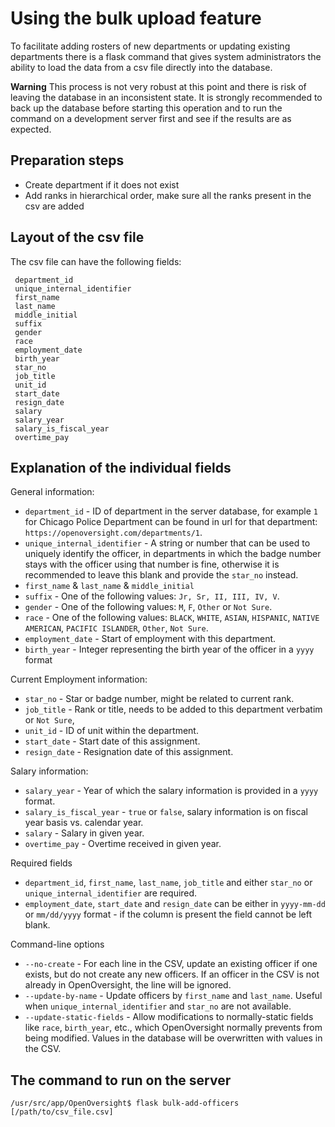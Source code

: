 Using the bulk upload feature
=============================
To facilitate adding rosters of new departments or updating existing
departments there is a flask command that gives system administrators
the ability to load the data from a csv file directly into the database.

**Warning** This process is not very robust at this point and there is
risk of leaving the database in an inconsistent state. It is strongly
recommended to back up the database before starting this operation and
to run the command on a development server first and see if the results
are as expected.

Preparation steps
-----------------
-  Create department if it does not exist
-  Add ranks in hierarchical order, make sure all the ranks present in
   the csv are added

Layout of the csv file
----------------------
The csv file can have the following fields:
```
 department_id
 unique_internal_identifier
 first_name
 last_name
 middle_initial
 suffix
 gender
 race
 employment_date
 birth_year
 star_no
 job_title
 unit_id
 start_date
 resign_date
 salary
 salary_year
 salary_is_fiscal_year
 overtime_pay
```


Explanation of the individual fields
------------------------------------
General information:
- `department_id` - ID of department in the server database, for example `1` for Chicago Police Department can be found in
   url for that department: `https://openoversight.com/departments/1`.
- `unique_internal_identifier` - A string or number that can be used to uniquely identify the officer, in departments in
   which the badge number stays with the officer using that number is fine, otherwise it is recommended to leave this
   blank and provide the `star_no` instead.
- `first_name` & `last_name` & `middle_initial`
- `suffix` - One of the following values: `Jr, Sr, II, III, IV, V`.
- `gender` - One of the following values: `M`, `F`, `Other` or `Not Sure`.
- `race` - One of the following values: `BLACK`, `WHITE`, `ASIAN`, `HISPANIC`, `NATIVE AMERICAN`, `PACIFIC ISLANDER`, `Other`, `Not Sure`.
- `employment_date` - Start of employment with this department.
- `birth_year` - Integer representing the birth year of the officer in a `yyyy` format

Current Employment information:
- `star_no` - Star or badge number, might be related to current rank.
- `job_title` - Rank or title, needs to be added to this department verbatim or `Not Sure`,
- `unit_id` - ID of unit within the department.
- `start_date` - Start date of this assignment.
- `resign_date` - Resignation date of this assignment.

Salary information:
- `salary_year` - Year of which the salary information is provided in a `yyyy` format.
- `salary_is_fiscal_year` - `true` or `false`, salary information is on fiscal year basis vs. calendar year.
- `salary` - Salary in given year.
- `overtime_pay` - Overtime received in given year.

Required fields
- `department_id`, `first_name`, `last_name`, `job_title` and either `star_no` or `unique_internal_identifier` are required.
- `employment_date`, `start_date` and `resign_date` can be either in `yyyy-mm-dd` or `mm/dd/yyyy` format - if the column is present
   the field cannot be left blank.

Command-line options
- `--no-create` - For each line in the CSV, update an existing officer if one exists, but do not create any new officers. If an officer in the CSV is not already in OpenOversight, the line will be ignored.
- `--update-by-name` - Update officers by `first_name` and `last_name`. Useful when `unique_internal_identifier` and `star_no` are not available.
- `--update-static-fields` - Allow modifications to normally-static fields like `race`, `birth_year`, etc., which OpenOversight normally prevents from being modified. Values in the database will be overwritten with values in the CSV.

The command to run on the server
--------------------------------
`/usr/src/app/OpenOversight$ flask bulk-add-officers [/path/to/csv_file.csv]`
